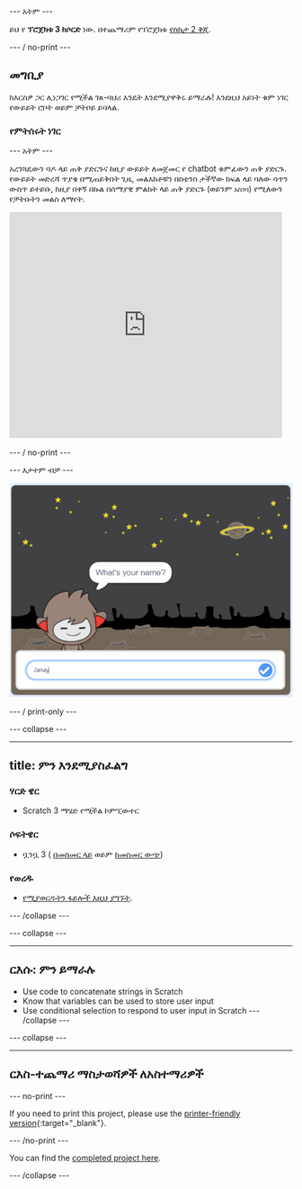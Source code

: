 \--- አትም \---

ይህ የ **ፕሮጀክቱ 3 ክሶርድ** ነው. በተጨማሪም የፕሮጀክቱ [የስኬታ 2 ቅጂ](https://projects.raspberrypi.org/en/projects/chatbot-scratch2).

\--- / no-print \---

## መግቢያ

ከእርስዎ ጋር ሊነጋገር የሚችል ገጸ-ባህሪ እንዴት እንደሚያዋቅሩ ይማራሉ! እንደዚህ አይነት ቁም ነገር የውይይት ሮቦት ወይም ቻትቦይ ይባላል.

### የምትሰሩት ነገር

\--- አትም \---

አረንጓዴውን ባዶ ላይ ጠቅ ያድርጉና ከዚያ ውይይት ለመጀመር የ chatbot ቁምፊውን ጠቅ ያድርጉ. የውይይት መድረሻ ጥያቄ በሚጠይቅበት ጊዜ, መልእክቶቹን በስቴንስ ታችኛው ክፍል ላይ ባለው ሳጥን ውስጥ ይተይቡ, ከዚያ በቀኝ በኩል በሰማያዊ ምልክት ላይ ጠቅ ያድርጉ (ወይንም `አስገባ`) የሚለውን የቻትቡትን መልስ ለማየት.

<div class="scratch-preview">
  <iframe allowtransparency="true" width="485" height="402" src="https://scratch.mit.edu/projects/embed/248864190/?autostart=false" 
  frameborder="0" scrolling="no"></iframe>
</div>

\--- / no-print \---

\--- እታተም ብቻ \---

![ሙሉ ፕሮጀክት](images/chatbot-preview.png)

\--- / print-only \---

\--- collapse \---

* * *

## title: ምን እንደሚያስፈልግ

### ሃርድ ዌር

- Scratch 3 ማሄድ የሚችል ኮምፒውተር

### ሶፍትዌር

- ቧንቧ 3 ( [በመስመር ላይ](https://rpf.io/scratchon) ወይም [ከመስመር ውጭ](https://rpf.io/scratchoff))

### የወረዱ

- [የሚያወርዱትን ፋይሎች እዚህ ያግኙት](http://rpf.io/p/en/chatbot-go).

\--- /collapse \---

\--- collapse \---

* * *

## ርእሱ: ምን ይማራሉ

- Use code to concatenate strings in Scratch
- Know that variables can be used to store user input
- Use conditional selection to respond to user input in Scratch \--- /collapse \---

\--- collapse \---

* * *

## ርእስ-ተጨማሪ ማስታወሻዎች ለአስተማሪዎች

\--- no-print \---

If you need to print this project, please use the [printer-friendly version](https://projects.raspberrypi.org/en/projects/chatbot/print){:target="_blank"}.

\--- /no-print \---

You can find the [completed project here](http://rpf.io/p/en/chatbot-get).

\--- /collapse \---